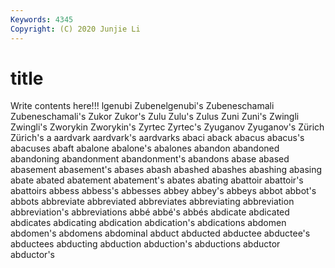 ```yaml
---
Keywords: 4345
Copyright: (C) 2020 Junjie Li
---
```


# title

Write contents here!!!
lgenubi 
Zubenelgenubi's 
Zubeneschamali
Zubeneschamali's 
Zukor 
Zukor's 
Zulu 
Zulu's 
Zulus 
Zuni 
Zuni's 
Zwingli 
Zwingli's
Zworykin 
Zworykin's 
Zyrtec 
Zyrtec's 
Zyuganov 
Zyuganov's 
Zürich 
Zürich's 
a 
aardvark
aardvark's 
aardvarks 
abaci 
aback 
abacus 
abacus's 
abacuses 
abaft 
abalone 
abalone's
abalones 
abandon 
abandoned 
abandoning 
abandonment 
abandonment's 
abandons 
abase 
abased 
abasement
abasement's 
abases 
abash 
abashed 
abashes 
abashing 
abasing 
abate 
abated 
abatement
abatement's 
abates 
abating 
abattoir 
abattoir's 
abattoirs 
abbess 
abbess's 
abbesses 
abbey
abbey's 
abbeys 
abbot 
abbot's 
abbots 
abbreviate 
abbreviated 
abbreviates 
abbreviating 
abbreviation
abbreviation's 
abbreviations 
abbé 
abbé's 
abbés 
abdicate 
abdicated 
abdicates 
abdicating 
abdication
abdication's 
abdications 
abdomen 
abdomen's 
abdomens 
abdominal 
abduct 
abducted 
abductee 
abductee's
abductees 
abducting 
abduction 
abduction's 
abductions 
abductor 
abductor's 
